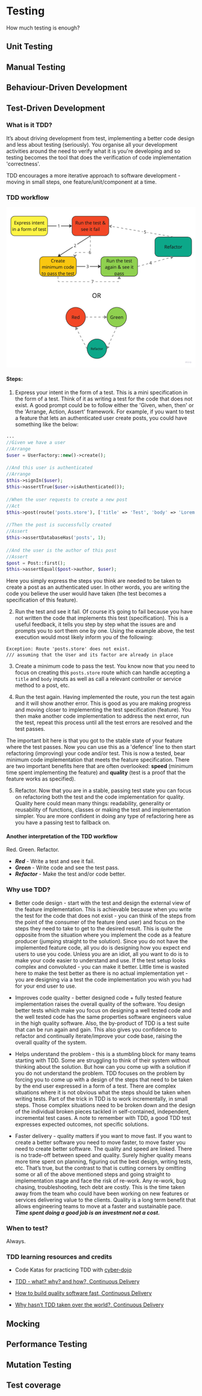 # Testing

How much testing is enough?

## Unit Testing

## Manual Testing

## Behaviour-Driven Development

## Test-Driven Development
### What is it TDD?
It’s about driving development from test, implementing a better code design and less about testing (seriously). You organise all your development activities around the need to verify what it is you're developing and so testing becomes the tool that does the verification of code implementation 'correctness'.

TDD encourages a more iterative approach to software development - moving in small steps, one feature/unit/component at a time. 

### TDD workflow
![TDD workflow](../images/tdd-workflow.png)

#### Steps:

1. Express your intent in the form of a test. This is a mini specification in the form of a test. Think of it as writing a test for the code that does not exist. A good prompt could be to follow either the 'Given, when, then' or the 'Arrange, Action, Assert' framework. For example, if you want to test a feature that lets an authenticated user create posts, you could have something like the below:
```php
...
//Given we have a user
//Arrange
$user = UserFactory::new()->create();

//And this user is authenticated
//Arrange
$this->signIn($user);
$this->assertTrue($user->isAuthenticated());

//When the user requests to create a new post
//Act
$this->post(route('posts.store'), ['title' => 'Test', 'body' => 'Lorem ipsum...'])->assertSessionHasNoErrors();

//Then the post is successfully created
//Assert
$this->assertDatabaseHas('posts', 1);

//And the user is the author of this post
//Assert
$post = Post::first();
$this->assertEqual($post->author, $user);
```
Here you simply express the steps you think are needed to be taken to create a post as an authenticated user. In other words, you are writing the code you believe the user would have taken (the test becomes a specification of this feature). 

2. Run the test and see it fail. Of course it’s going to fail because you have not written the code that implements this test (specification). This is a useful feedback, it tells you step by step what the issues are and prompts you to sort them one by one. Using the example above, the test execution would most likely inform you of the following:

```
Exception: Route 'posts.store' does not exist.
/// assuming that the User and its factor are already in place
```
3. Create a minimum code to pass the test. You know now that you need to focus on creating this `posts.store` route which can handle accepting a `title` and `body` inputs as well as call a relevant controller or service method to a post, etc.

4. Run the test again. Having implemented the route, you run the test again and it will show another error. This is good as you are making progress and moving closer to implementing the test specification (feature). You then make another code implementation to address the next error, run the test, repeat this process until all the test errors are resolved and the test passes. 

The important bit here is that you got to the stable state of your feature where the test passes. Now you can use this as a 'defence' line to then start refactoring (improving) your code and/or test. This is now a tested, bear minimum code implementation that meets the feature specification. There are two important benefits here that are often overlooked: **speed** (minimum time spent implementing the feature) and **quality** (test is a proof that the feature works as specified).

5. Refactor. Now that you are in a stable, passing test state you can focus on refactoring both the test and the code implementation for quality. Quality here could mean many things: readability, generality or reusability of functions, classes or making the test and implementation simpler. You are more confident in doing any type of refactoring here as you have a passing test to fallback on. 

#### Another interpretation of the TDD workflow   
Red. Green. Refactor.
- ***Red*** - Write a test and see it fail.
- ***Green*** - Write code and see the test pass.
- ***Refactor*** - Make the test and/or code better.

### Why use TDD?
- Better code design - start with the test and design the external view of the feature implementation. This is achievable because when you write the test for the code that does not exist - you can think of the steps from the point of the consumer of the feature (end user) and focus on the steps they need to take to get to the desired result. This is quite the opposite from the situation where you implement the code as a feature producer (jumping straight to the solution). Since you do not have the implemented feature code, all you do is designing how you expect end users to use you code. Unless you are an idiot, all you want to do is to make your code easier to understand and use. If the test setup looks complex and convoluted - you can make it better. Little time is wasted here to make the test better as there is no actual implementation yet - you are designing via a test the code implementation you wish you had for your end user to use. 

- Improves code quality - better designed code + fully tested feature implementation raises the overall quality of the software. You design better tests which make you focus on designing a well tested code and the well tested code has the same properties software engineers value in the high quality software. Also, the by-product of TDD is a test suite that can be run again and gain. This also gives you confidence to refactor and continually iterate/improve your code base, raising the overall quality of the system. 

- Helps understand the problem - this is a stumbling block for many teams starting with TDD. Some are struggling to think of their system without thinking about the solution. But how can you come up with a solution if you do not understand the problem. TDD focuses on the problem by forcing you to come up with a design of the steps that need to be taken by the end user expressed in a form of a test. There are complex situations where it is not obvious what the steps should be taken when writing tests. Part of the trick in TDD is to work incrementally, in small steps. Those complex situations need to be broken down and the design of the individual broken pieces tackled in self-contained, independent, incremental test cases. 
A note to remember with TDD, a good TDD test expresses expected outcomes, not specific solutions.

- Faster delivery - quality matters if you want to move fast. If you want to create a better software you need to move faster, to move faster you need to create better software. The quality and speed are linked. There is no trade-off between speed and quality. Surely higher quality means more time spent on planning, figuring out the best design, writing tests, etc. That’s true, but the contrast to that is cutting corners by omitting some or all of the above mentioned steps and going straight to implementation stage and face the risk of re-work. Any re-work, bug chasing, troubleshooting, tech debt are costly. This is the time taken away from the team who could have been working on new features or services delivering value to the clients. Quality is a long term benefit that allows engineering teams to move at a faster and sustainable pace. ***Time spent doing a good job is an investment not a cost.***  

### When to test?
Always.

### TDD learning resources and credits
- Code Katas for practicing TDD with [cyber-dojo](https://beta.cyber-dojo.org/creator/home) 

- [TDD - what? why? and how?, Continuous Delivery](https://www.youtube.com/watch?v=llaUBH5oayw)

- [How to build quality software fast, Continuous Delivery](https://www.youtube.com/watch?v=ZmgbjaRfp_Q)

- [Why hasn’t TDD taken over the world?, Continuous Delivery](https://www.youtube.com/watch?v=XsbMNWW-hdY)

## Mocking

## Performance Testing

## Mutation Testing

## Test coverage